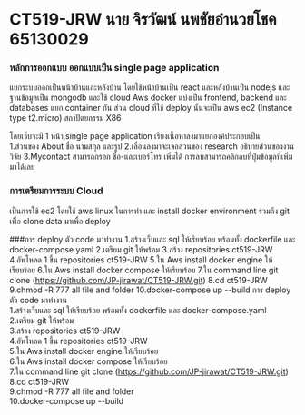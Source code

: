 # CT519-JRW  นาย จิรวัฒน์ นพชัยอำนวยโชค 65130029

### หลักการออกแบบ ออกแบบเป็น single page application
แยกระบบออกเป็นหน้าบ้านและหลังบ้าน โดยใช้หน้าบ้านเป็น react และหลังบ้านเป็น nodejs และฐานข้อมูลเป็น mongodb 
และใช้ cloud Aws docker แบ่งเป็น frontend, backend และ databases แยก container กัน
ส่วน cloud ที่ใช้ deploy นั้นจะเป็น aws ec2 (Instance type t2.micro) สถาปัตยกรรม X86 

โดยเว็บจะมี 1 หน้า,single page application เรียงเนื้อหาลงมาแยกองค์ประกอบเป็น  
1.ส่วนของ About ชื่อ นามสกุล และรูป
2.เลื่อนลงมาจะเจอส่วนของ research อธิบายส่วนของงานวิจัย
3.Mycontact สามารถกรอก ชื่อ-และเบอร์โทร เพิ่มได้ การลบสามารถคลิกลบที่ปุ่มข้อมูลที่เพิ่มมาได้เลย

### การเตรียมการระบบ Cloud 
เป็นการใช้ ec2 โดยใช้ aws linux ในการทำ และ install docker environment รวมถึง git เพืื่อ clone data มาเพื่อ deploy 

###การ deploy ตัว code มาทำงาน
1.สร้างเว็บและ sql ให้เรียบร้อย พร้อมทั้ง dockerfile และ docker-compose.yaml
2.เตรียม git ให้พร้อม
3.สร้าง repositories ct519-JRW
4.อัพโหลด 1 ขึ้น repositories ct519-JRW
5.ใน Aws install docker engine ให้เรียบร้อย
6.ใน Aws install docker compose ให้เรียบร้อย
7.ใน command line git clone (https://github.com/JP-jirawat/CT519-JRW.git)
8.cd ct519-JRW
9.chmod -R 777 all file and folder
10.docker-compose up --build
การ deploy ตัว code มาทำงาน<br />
1.สร้างเว็บและ sql ให้เรียบร้อย พร้อมทั้ง dockerfile และ docker-compose.yaml<br />
2.เตรียม git ให้พร้อม<br />
3.สร้าง repositories ct519-JRW<br />
4.อัพโหลด 1 ขึ้น repositories ct519-JRW<br />
5.ใน Aws install docker engine ให้เรียบร้อย<br />
6.ใน Aws install docker compose ให้เรียบร้อย<br />
7.ใน command line git clone (https://github.com/JP-jirawat/CT519-JRW.git)<br />
8.cd ct519-JRW<br />
9.chmod -R 777 all file and folder<br />
10.docker-compose up --build <br />
